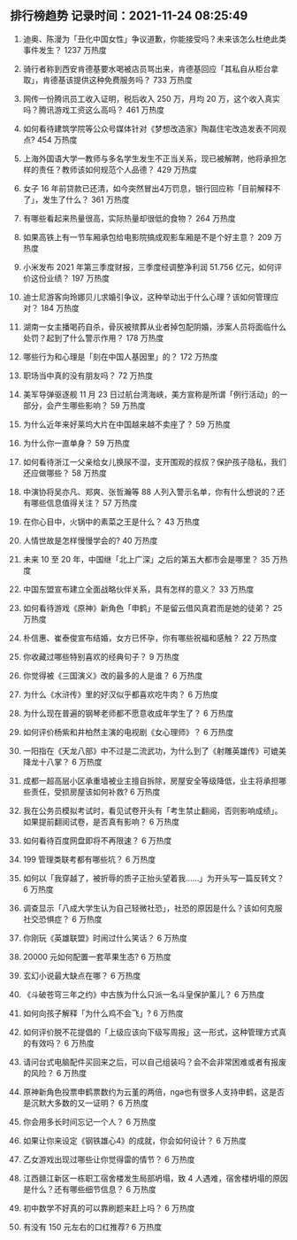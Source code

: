 
## 排行榜趋势 记录时间：2021-11-24 08:25:49
  
  1. 迪奥、陈漫为「丑化中国女性」争议道歉，你能接受吗？未来该怎么杜绝此类事件发生？ 1237 万热度
    
  2. 骑行者称到西安肯德基要水喝被店员骂出来，肯德基回应「其私自从柜台拿取」，肯德基该提供这种免费服务吗？ 733 万热度
    
  3. 网传一份腾讯员工收入证明，税后收入 250 万，月均 20 万，这个收入真实吗？腾讯游戏工资这么高吗？ 461 万热度
    
  4. 如何看待建筑学院等公众号媒体针对《梦想改造家》陶磊住宅改造发表不同观点? 454 万热度
    
  5. 上海外国语大学一教师与多名学生发生不正当关系，现已被解聘，他将承担怎样的责任？教师该如何规范个人品德？ 429 万热度
    
  6. 女子 16 年前贷款已还清，如今突然冒出4万罚息，银行回应称「目前解释不了」，发生了什么？ 361 万热度
    
  7. 有哪些看起来热量很高，实际热量却很低的食物？ 264 万热度
    
  8. 如果高铁上有一节车厢承包给电影院搞成观影车厢是不是个好主意？ 209 万热度
    
  9. 小米发布 2021 年第三季度财报，三季度经调整净利润 51.756 亿元，如何评价这份业绩？ 197 万热度
    
  10. 迪士尼游客向玲娜贝儿求婚引争议，这种举动出于什么心理？该如何管理应对？ 184 万热度
    
  11. 湖南一女主播喝药自杀，骨灰被殡葬从业者掉包配阴婚，涉案人员将面临什么处罚？起到了什么警示作用？ 178 万热度
    
  12. 哪些行为和心理是「刻在中国人基因里」的？ 172 万热度
    
  13. 职场当中真的没有朋友吗？ 72 万热度
    
  14. 美军导弹驱逐舰 11 月 23 日过航台湾海峡，美方宣称是所谓「例行活动」的一部分，会产生哪些影响？ 59 万热度
    
  15. 为什么近年来好莱坞大片在中国越来越不卖座了？ 59 万热度
    
  16. 为什么你一直单身？ 59 万热度
    
  17. 如何看待浙江一父亲给女儿换尿不湿，支开围观的叔叔？保护孩子隐私，我们还应做哪些？ 58 万热度
    
  18. 中演协将吴亦凡、郑爽、张哲瀚等 88 人列入警示名单，你有什么想说的？还有哪些信息值得关注？ 57 万热度
    
  19. 在你心目中，火锅中的素菜之王是什么？ 43 万热度
    
  20. 人情世故是怎样慢慢学会的? 40 万热度
    
  21. 未来 10 至 20 年，中国继「北上广深」之后的第五大都市会是哪里？ 35 万热度
    
  22. 中国东盟宣布建立全面战略伙伴关系，具有怎样的意义？ 33 万热度
    
  23. 如何看待游戏《原神》新角色「申鹤」不是留云借风真君而是她的徒弟？ 25 万热度
    
  24. 朴信惠、崔泰俊宣布结婚，女方已怀孕，你有哪些祝福和感触？ 22 万热度
    
  25. 你收藏过哪些特别喜欢的经典句子？ 9 万热度
    
  26. 你觉得被《三国演义》改的最多的人是谁？ 6 万热度
    
  27. 为什么《水浒传》里的好汉似乎都喜欢吃牛肉？ 6 万热度
    
  28. 为什么现在普遍的钢琴老师都不愿意收成年学生了？ 6 万热度
    
  29. 如何评价杨紫和井柏然主演的电视剧《女心理师》？ 6 万热度
    
  30. 一阳指在《天龙八部》中不过是二流武功，为什么到了《射雕英雄传》可媲美降龙十八掌？ 6 万热度
    
  31. 成都一超高层小区承重墙被业主擅自拆除，房屋安全等级降低，业主将承担哪些责任，受损房屋该如何补救? 6 万热度
    
  32. 我在公务员模拟考试时，看见试卷开头有「考生禁止翻阅，否则影响成绩」。如果提前翻阅试卷，是否真有影响？ 6 万热度
    
  33. 如何看待百度网盘即将不再限速？ 6 万热度
    
  34. 199 管理类联考都有哪些坑？ 6 万热度
    
  35. 如何以「我穿越了，被折辱的质子正抬头望着我……」为开头写一篇反转文？ 6 万热度
    
  36. 调查显示「八成大学生认为自己轻微社恐」，社恐的原因是什么？该如何克服社交恐惧症？ 6 万热度
    
  37. 你刚玩《英雄联盟》时闹过什么笑话？ 6 万热度
    
  38. 20000 元如何配置一套苹果生态? 6 万热度
    
  39. 玄幻小说最大缺点在哪？ 6 万热度
    
  40. 《斗破苍穹三年之约》中古族为什么只派一名斗皇保护薰儿？ 6 万热度
    
  41. 如何向孩子解释「为什么鸡不会飞」? 6 万热度
    
  42. 如何评价脱不花提倡的「上级应该向下级写周报」这一形式，这种管理方式真的有效吗？ 6 万热度
    
  43. 请问台式电脑配件买回来之后，可以自己组装吗？会不会非常困难或者有报废的风险？ 6 万热度
    
  44. 原神新角色投票申鹤票数约为云堇的两倍，nga也有很多人支持申鹤，这是否是沉默大多数的又一证明？ 6 万热度
    
  45. 你会用多长时间忘记一个人？ 6 万热度
    
  46. 如果让你来设定《钢铁雄心4》的成就，你会如何设计？ 6 万热度
    
  47. 乙女游戏出现过哪些让你觉得雷的情节？ 6 万热度
    
  48. 江西赣江新区一栋职工宿舍楼发生局部坍塌，致 4 人遇难，宿舍楼坍塌的原因是什么？还有哪些细节信息？ 6 万热度
    
  49. 初中数学不好真的可以靠刷题来赶上吗？ 6 万热度
    
  50. 有没有 150 元左右的口红推荐? 6 万热度
    
